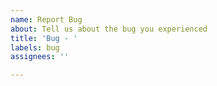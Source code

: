 ```yaml
---
name: Report Bug
about: Tell us about the bug you experienced
title: 'Bug - '
labels: bug
assignees: ''

---
```



